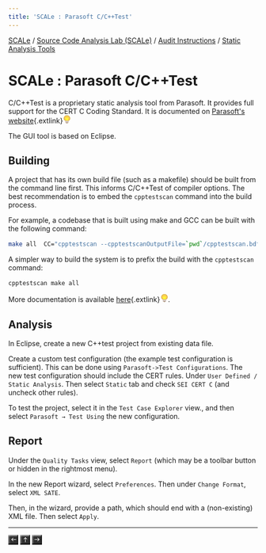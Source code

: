 ```yaml
---
title: 'SCALe : Parasoft C/C++Test'
---
```


[SCALe](index.md) / [Source Code Analysis Lab (SCALe)](Welcome.md) / [Audit Instructions](Audit-Instructions.md) / [Static Analysis Tools](Static-Analysis-Tools.md)
<!-- <legal> -->
<!-- SCALe version r.6.5.5.1.A -->
<!--  -->
<!-- Copyright 2021 Carnegie Mellon University. -->
<!--  -->
<!-- NO WARRANTY. THIS CARNEGIE MELLON UNIVERSITY AND SOFTWARE ENGINEERING -->
<!-- INSTITUTE MATERIAL IS FURNISHED ON AN "AS-IS" BASIS. CARNEGIE MELLON -->
<!-- UNIVERSITY MAKES NO WARRANTIES OF ANY KIND, EITHER EXPRESSED OR -->
<!-- IMPLIED, AS TO ANY MATTER INCLUDING, BUT NOT LIMITED TO, WARRANTY OF -->
<!-- FITNESS FOR PURPOSE OR MERCHANTABILITY, EXCLUSIVITY, OR RESULTS -->
<!-- OBTAINED FROM USE OF THE MATERIAL. CARNEGIE MELLON UNIVERSITY DOES NOT -->
<!-- MAKE ANY WARRANTY OF ANY KIND WITH RESPECT TO FREEDOM FROM PATENT, -->
<!-- TRADEMARK, OR COPYRIGHT INFRINGEMENT. -->
<!--  -->
<!-- Released under a MIT (SEI)-style license, please see COPYRIGHT file or -->
<!-- contact permission@sei.cmu.edu for full terms. -->
<!--  -->
<!-- [DISTRIBUTION STATEMENT A] This material has been approved for public -->
<!-- release and unlimited distribution.  Please see Copyright notice for -->
<!-- non-US Government use and distribution. -->
<!--  -->
<!-- DM19-1274 -->
<!-- </legal> -->

SCALe : Parasoft C/C++Test
===========================

C/C++Test is a proprietary static analysis tool from Parasoft. It
provides full support for the CERT C Coding Standard. It is documented on [Parasoft's website](https://docs.parasoft.com/display/CPPDESKE1040){.extlink}![(lightbulb)](images/icons/emoticons/lightbulb_on.png)

The GUI tool is based on Eclipse.

Building
--------

A project that has its own build file (such as a makefile) should be
built from the command line first. This informs C/C++Test of compiler
options. The best recommendation is to embed the `cpptestscan` command
into the build process.

For example, a codebase that is built using make and GCC can be built
with the following command:

```sh
make all  CC="cpptestscan --cpptestscanOutputFile=`pwd`/cpptestscan.bdf --cpptestscanProjectName=$PROJECT gcc"
```

A simpler way to build the system is to prefix the build with
the `cpptestscan` command:

```sh
cpptestscan make all
```

More documentation is
available [here](https://docs.parasoft.com/display/CPPDESKE1040/Creating+a+Project+Using+an+Existing+Build+System){.extlink}![(lightbulb)](images/icons/emoticons/lightbulb_on.png).

Analysis
---------

In Eclipse, create a new C++test project from existing data file.

Create a custom test configuration (the example test configuration is
sufficient). This can be done using `Parasoft->Test Configurations`. The
new test configuration should include the CERT rules. Under
`User Defined / Static Analysis`. Then select `Static` tab and check
`SEI CERT C` (and uncheck other rules).

To test the project, select it in the `Test Case Explorer` view., and
then select `Parasoft → Test Using` the new configuration.

Report
------

Under the `Quality Tasks` view, select `Report` (which may be a toolbar
button or hidden in the rightmost menu).

In the new Report wizard, select `Preferences`. Then
under `Change Format`, select `XML SATE`.

Then, in the wizard, provide a path, which should end with a
(non-existing) XML file. Then select `Apply`.

------------------------------------------------------------------------

[![](attachments/arrow_left.png)](LDRA.md)
[![](attachments/arrow_up.png)](Static-Analysis-Tools.md)
[![](attachments/arrow_right.png)](Understand.md)
